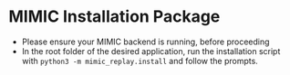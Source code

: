 # MIMIC Installation Package
- Please ensure your MIMIC backend is running, before proceeding
- In the root folder of the desired application, run the installation script with `python3 -m mimic_replay.install` and follow the prompts. 